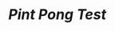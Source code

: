 # _Pint Pong Test_

<!-- ##### _A simple web page that displays a person's favorite things, October 11, 2015_

#### By **_Max Muller_**

## Description

I created this brief website for the third code review of my Intro to Programming Class at Epicodus. It is a form, implemented in JavaScript and JQuery, that displays a person's favorite things.

## Setup

* Visit [http://maxjmuller.github.io/favorite-things](http://maxjmuller.github.io/favorite-things) and follow the instructions on the page.

## Technologies Used

* HTML
* CSS & Bootstrap
* JavaScript & JQuery
* I used the HTML "input" element's "placeholder" attribute to provide example favorites in the blank form.
* I used Bootstrap's "list-group" class to format the favorites list nicely.

### Legal

Copyright (c) 2015 **_Max Muller_**

This software is licensed under the MIT license.

Permission is hereby granted, free of charge, to any person obtaining a copy
of this software and associated documentation files (the "Software"), to deal
in the Software without restriction, including without limitation the rights
to use, copy, modify, merge, publish, distribute, sublicense, and/or sell
copies of the Software, and to permit persons to whom the Software is
furnished to do so, subject to the following conditions:

The above copyright notice and this permission notice shall be included in
all copies or substantial portions of the Software.

THE SOFTWARE IS PROVIDED "AS IS", WITHOUT WARRANTY OF ANY KIND, EXPRESS OR
IMPLIED, INCLUDING BUT NOT LIMITED TO THE WARRANTIES OF MERCHANTABILITY,
FITNESS FOR A PARTICULAR PURPOSE AND NONINFRINGEMENT. IN NO EVENT SHALL THE
AUTHORS OR COPYRIGHT HOLDERS BE LIABLE FOR ANY CLAIM, DAMAGES OR OTHER
LIABILITY, WHETHER IN AN ACTION OF CONTRACT, TORT OR OTHERWISE, ARISING FROM,
OUT OF OR IN CONNECTION WITH THE SOFTWARE OR THE USE OR OTHER DEALINGS IN
THE SOFTWARE. -->
